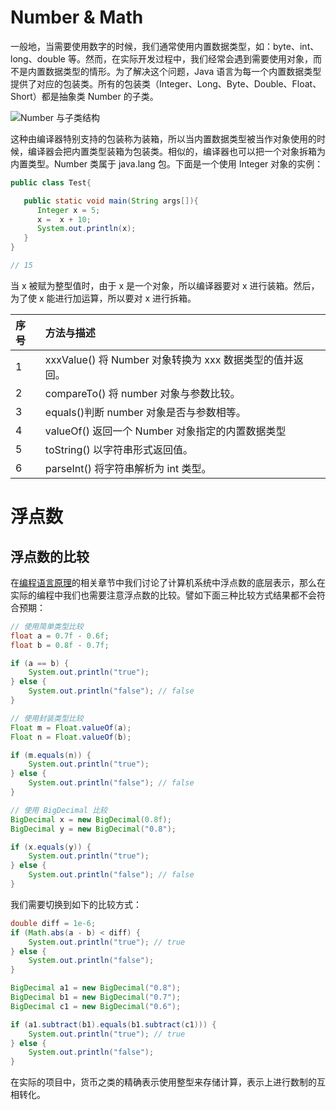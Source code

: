 # Number & Math

一般地，当需要使用数字的时候，我们通常使用内置数据类型，如：byte、int、long、double 等。然而，在实际开发过程中，我们经常会遇到需要使用对象，而不是内置数据类型的情形。为了解决这个问题，Java 语言为每一个内置数据类型提供了对应的包装类。所有的包装类（Integer、Long、Byte、Double、Float、Short）都是抽象类 Number 的子类。

![Number 与子类结构](https://s2.ax1x.com/2020/02/05/1rNd8x.md.png)

这种由编译器特别支持的包装称为装箱，所以当内置数据类型被当作对象使用的时候，编译器会把内置类型装箱为包装类。相似的，编译器也可以把一个对象拆箱为内置类型。Number 类属于 java.lang 包。下面是一个使用 Integer 对象的实例：

```java
public class Test{

   public static void main(String args[]){
      Integer x = 5;
      x =  x + 10;
      System.out.println(x);
   }
}

// 15
```

当 x 被赋为整型值时，由于 x 是一个对象，所以编译器要对 x 进行装箱。然后，为了使 x 能进行加运算，所以要对 x 进行拆箱。

| 序号 | 方法与描述                                               |
| :--- | :------------------------------------------------------- |
| 1    | xxxValue() 将 Number 对象转换为 xxx 数据类型的值并返回。 |
| 2    | compareTo() 将 number 对象与参数比较。                   |
| 3    | equals()判断 number 对象是否与参数相等。                 |
| 4    | valueOf() 返回一个 Number 对象指定的内置数据类型         |
| 5    | toString() 以字符串形式返回值。                          |
| 6    | parseInt() 将字符串解析为 int 类型。                     |

# 浮点数

## 浮点数的比较

在[编程语言原理](https://ngte-pl.gitbook.io/i/?q=浮点数)的相关章节中我们讨论了计算机系统中浮点数的底层表示，那么在实际的编程中我们也需要注意浮点数的比较。譬如下面三种比较方式结果都不会符合预期：

```java
// 使用简单类型比较
float a = 0.7f - 0.6f;
float b = 0.8f - 0.7f;

if (a == b) {
    System.out.println("true");
} else {
    System.out.println("false"); // false
}

// 使用封装类型比较
Float m = Float.valueOf(a);
Float n = Float.valueOf(b);

if (m.equals(n)) {
    System.out.println("true");
} else {
    System.out.println("false"); // false
}

// 使用 BigDecimal 比较
BigDecimal x = new BigDecimal(0.8f);
BigDecimal y = new BigDecimal("0.8");

if (x.equals(y)) {
    System.out.println("true");
} else {
    System.out.println("false"); // false
}
```

我们需要切换到如下的比较方式：

```java
double diff = 1e-6;
if (Math.abs(a - b) < diff) {
    System.out.println("true"); // true
} else {
    System.out.println("false");
}

BigDecimal a1 = new BigDecimal("0.8");
BigDecimal b1 = new BigDecimal("0.7");
BigDecimal c1 = new BigDecimal("0.6");

if (a1.subtract(b1).equals(b1.subtract(c1))) {
    System.out.println("true"); // true
} else {
    System.out.println("false");
}
```

在实际的项目中，货币之类的精确表示使用整型来存储计算，表示上进行数制的互相转化。
